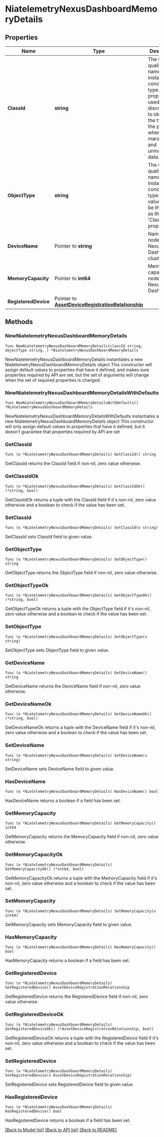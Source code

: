 # NiatelemetryNexusDashboardMemoryDetails

## Properties

Name | Type | Description | Notes
------------ | ------------- | ------------- | -------------
**ClassId** | **string** | The fully-qualified name of the instantiated, concrete type. This property is used as a discriminator to identify the type of the payload when marshaling and unmarshaling data. | [default to "niatelemetry.NexusDashboardMemoryDetails"]
**ObjectType** | **string** | The fully-qualified name of the instantiated, concrete type. The value should be the same as the &#39;ClassId&#39; property. | [default to "niatelemetry.NexusDashboardMemoryDetails"]
**DeviceName** | Pointer to **string** | Name of the node in Nexus Dashboard cluster. | [optional] 
**MemoryCapacity** | Pointer to **int64** | Memory capacity of a node in Nexus Dashboard. | [optional] 
**RegisteredDevice** | Pointer to [**AssetDeviceRegistrationRelationship**](asset.DeviceRegistration.Relationship.md) |  | [optional] 

## Methods

### NewNiatelemetryNexusDashboardMemoryDetails

`func NewNiatelemetryNexusDashboardMemoryDetails(classId string, objectType string, ) *NiatelemetryNexusDashboardMemoryDetails`

NewNiatelemetryNexusDashboardMemoryDetails instantiates a new NiatelemetryNexusDashboardMemoryDetails object
This constructor will assign default values to properties that have it defined,
and makes sure properties required by API are set, but the set of arguments
will change when the set of required properties is changed

### NewNiatelemetryNexusDashboardMemoryDetailsWithDefaults

`func NewNiatelemetryNexusDashboardMemoryDetailsWithDefaults() *NiatelemetryNexusDashboardMemoryDetails`

NewNiatelemetryNexusDashboardMemoryDetailsWithDefaults instantiates a new NiatelemetryNexusDashboardMemoryDetails object
This constructor will only assign default values to properties that have it defined,
but it doesn't guarantee that properties required by API are set

### GetClassId

`func (o *NiatelemetryNexusDashboardMemoryDetails) GetClassId() string`

GetClassId returns the ClassId field if non-nil, zero value otherwise.

### GetClassIdOk

`func (o *NiatelemetryNexusDashboardMemoryDetails) GetClassIdOk() (*string, bool)`

GetClassIdOk returns a tuple with the ClassId field if it's non-nil, zero value otherwise
and a boolean to check if the value has been set.

### SetClassId

`func (o *NiatelemetryNexusDashboardMemoryDetails) SetClassId(v string)`

SetClassId sets ClassId field to given value.


### GetObjectType

`func (o *NiatelemetryNexusDashboardMemoryDetails) GetObjectType() string`

GetObjectType returns the ObjectType field if non-nil, zero value otherwise.

### GetObjectTypeOk

`func (o *NiatelemetryNexusDashboardMemoryDetails) GetObjectTypeOk() (*string, bool)`

GetObjectTypeOk returns a tuple with the ObjectType field if it's non-nil, zero value otherwise
and a boolean to check if the value has been set.

### SetObjectType

`func (o *NiatelemetryNexusDashboardMemoryDetails) SetObjectType(v string)`

SetObjectType sets ObjectType field to given value.


### GetDeviceName

`func (o *NiatelemetryNexusDashboardMemoryDetails) GetDeviceName() string`

GetDeviceName returns the DeviceName field if non-nil, zero value otherwise.

### GetDeviceNameOk

`func (o *NiatelemetryNexusDashboardMemoryDetails) GetDeviceNameOk() (*string, bool)`

GetDeviceNameOk returns a tuple with the DeviceName field if it's non-nil, zero value otherwise
and a boolean to check if the value has been set.

### SetDeviceName

`func (o *NiatelemetryNexusDashboardMemoryDetails) SetDeviceName(v string)`

SetDeviceName sets DeviceName field to given value.

### HasDeviceName

`func (o *NiatelemetryNexusDashboardMemoryDetails) HasDeviceName() bool`

HasDeviceName returns a boolean if a field has been set.

### GetMemoryCapacity

`func (o *NiatelemetryNexusDashboardMemoryDetails) GetMemoryCapacity() int64`

GetMemoryCapacity returns the MemoryCapacity field if non-nil, zero value otherwise.

### GetMemoryCapacityOk

`func (o *NiatelemetryNexusDashboardMemoryDetails) GetMemoryCapacityOk() (*int64, bool)`

GetMemoryCapacityOk returns a tuple with the MemoryCapacity field if it's non-nil, zero value otherwise
and a boolean to check if the value has been set.

### SetMemoryCapacity

`func (o *NiatelemetryNexusDashboardMemoryDetails) SetMemoryCapacity(v int64)`

SetMemoryCapacity sets MemoryCapacity field to given value.

### HasMemoryCapacity

`func (o *NiatelemetryNexusDashboardMemoryDetails) HasMemoryCapacity() bool`

HasMemoryCapacity returns a boolean if a field has been set.

### GetRegisteredDevice

`func (o *NiatelemetryNexusDashboardMemoryDetails) GetRegisteredDevice() AssetDeviceRegistrationRelationship`

GetRegisteredDevice returns the RegisteredDevice field if non-nil, zero value otherwise.

### GetRegisteredDeviceOk

`func (o *NiatelemetryNexusDashboardMemoryDetails) GetRegisteredDeviceOk() (*AssetDeviceRegistrationRelationship, bool)`

GetRegisteredDeviceOk returns a tuple with the RegisteredDevice field if it's non-nil, zero value otherwise
and a boolean to check if the value has been set.

### SetRegisteredDevice

`func (o *NiatelemetryNexusDashboardMemoryDetails) SetRegisteredDevice(v AssetDeviceRegistrationRelationship)`

SetRegisteredDevice sets RegisteredDevice field to given value.

### HasRegisteredDevice

`func (o *NiatelemetryNexusDashboardMemoryDetails) HasRegisteredDevice() bool`

HasRegisteredDevice returns a boolean if a field has been set.


[[Back to Model list]](../README.md#documentation-for-models) [[Back to API list]](../README.md#documentation-for-api-endpoints) [[Back to README]](../README.md)


